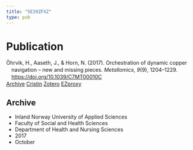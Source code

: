 ```yaml
---
title: "5E39ZFXZ"
type: pub
---
```

<h1>Publication</h1>
<article id="csl-bib-container-5E39ZFXZ" class="csl-bib-container">
  <div class="csl-bib-body" style="line-height: 1.35; padding-left: 1em; text-indent:-1em;">
  <div class="csl-entry">&#xD6;hrvik, H., Aaseth, J., &amp; Horn, N. (2017). Orchestration of dynamic copper navigation &#x2013; new and missing pieces. <i>Metallomics</i>, <i>9</i>(9), 1204&#x2013;1229. <a href="https://doi.org/10.1039/C7MT00010C">https://doi.org/10.1039/C7MT00010C</a></div>
</div>
  <div class="csl-bib-buttons">
    <a href="#taxonomy-article-5E39ZFXZ" class="csl-bib-button">Archive</a>
    <a href alt="Cristin URL" class="csl-bib-button">Cristin</a>
    <a href alt="Zotero URL" class="csl-bib-button">Zotero</a>
    <a href="http://ezproxy.inn.no/login?url=https://doi.org/10.1039/C7MT00010C" class="csl-bib-button">EZproxy</a>
  </div>
  <div id="csl-bib-meta-container-5E39ZFXZ"></div>
</article>
<div id="csl-bib-meta-5E39ZFXZ" class="csl-bib-meta">
  <article id="taxonomy-article-5E39ZFXZ" class="taxonomy-article">
    <h1>Archive</h1>
    <ul>
      <li>Inland Norway University of Applied Sciences</li>
      <li>Faculty of Social and Health Sciences</li>
      <li>Department of Health and Nursing Sciences</li>
      <li>2017</li>
      <li>October</li>
    </ul>
  </article>
</div>
